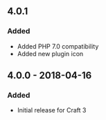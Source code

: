 ## 4.0.1
### Added
- Added PHP 7.0 compatibility
- Added new plugin icon

## 4.0.0 - 2018-04-16
### Added
- Initial release for Craft 3
